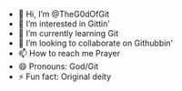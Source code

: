 - 👋 Hi, I’m @TheG0dOfGit
- 👀 I’m interested in Gittin'
- 🌱 I’m currently learning Git
- 💞️ I’m looking to collaborate on Githubbin'
- 📫 How to reach me Prayer
- 😄 Pronouns: God/Git
- ⚡ Fun fact: Original deity

<!---
TheG0dOfGit/TheG0dOfGit is a ✨ special ✨ repository because its `README.md` (this file) appears on your GitHub profile.
You can click the Preview link to take a look at your changes.
--->
